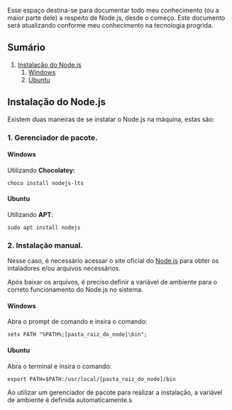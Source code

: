 Esse espaço destina-se para documentar todo meu conhecimento (ou a maior parte dele) a respeito de Node.js, desde o começo. Este documento será atualizando conforme meu conhecimento na tecnologia progrida.

## Sumário
1. [Instalação do Node.js](#instalação-do-node.js)
    1. [Windows](#windows)
    2. [Ubuntu](#ubuntu)

## Instalação do Node.js

Existem duas maneiras de se instalar o Node.js na máquina, estas são:

### 1. Gerenciador de pacote.

#### Windows

Utilizando **Chocolatey:**

`choco install nodejs-lts`

#### Ubuntu

Utilizando **APT**:

`sudo apt install nodejs`

### 2. Instalação manual.

Nesse caso, é necessário acessar o site oficial do [Node.js](https://nodejs.org/en/) para obter os intaladores e/ou arquivos necessários.

Após baixar os arquivos, é preciso definir a variável de ambiente para o correto funcionamento do Node.js no sistema.

#### Windows

Abra o prompt de comando e insira o comando:

`setx PATH "%PATH%;[pasta_raiz_do_node]\bin";`

#### Ubuntu

Abra o terminal e insira o comando:

`export PATH=$PATH:/usr/local/[pasta_raiz_do_node]/bin`

Ao utilizar um gerenciador de pacote para realizar a instalação, a variável de ambiente é definida automaticamente.s
